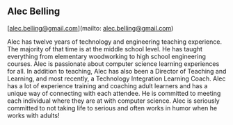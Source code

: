## Alec Belling

[alec.belling@gmail.com](mailto: alec.belling@gmail.com)

Alec has twelve years of technology and engineering teaching experience.  The majority of that time is at the middle school level.  He has taught everything from elementary woodworking to high school engineering courses.  Alec is passionate about computer science learning experiences for all.  In addition to teaching, Alec has also been a Director of Teaching and Learning, and most recently, a Technology Integration Learning Coach.  Alec has a lot of experience training and coaching adult learners and has a unique way of connecting with each attendee.  He is committed to meeting each individual where they are at with computer science.  Alec is seriously committed to not taking life to serious and often works in humor when he works with adults!
